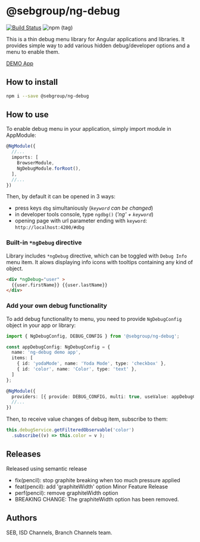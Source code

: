 # @sebgroup/ng-debug

[![Build Status](https://travis-ci.com/sebgroup/ng-debug.svg?token=o3pCqnRaRpu27HBJhsyh&branch=master)](https://travis-ci.com/sebgroup/ng-debug)
![npm (tag)](https://img.shields.io/npm/v/@sebgroup/ng-debug/latest.svg)

This is a thin debug menu library for Angular applications and libraries.
It provides simple way to add various hidden debug/developer options and a menu to enable them.

[DEMO App](https://sebgroup.github.io/ng-debug/)

## How to install

```bash
npm i --save @sebgroup/ng-debug
```

## How to use

To enable debug menu in your application, simply import module in AppModule:

```ts
@NgModule({
  //...
  imports: [
    BrowserModule,
    NgDebugModule.forRoot(),
  ],
  //...
})
```

Then, by default it can be opened in 3 ways:

* press keys `dbg` simultaniously (*`keyword` can be changed*)
* in developer tools console, type `ngdbg()` (*'ng' + `keyword`*)
* opening page with url parameter ending with `keyword`: `http://localhost:4200/#dbg`

### Built-in `*ngDebug` directive

Library includes `*ngDebug` directive, 
which can be toggled with `Debug Info` menu item.
It alows displaying info icons with tooltips containing any kind of object.

```html
<div *ngDebug="user" >
  {{user.firstName}} {{user.lastName}}
</div>
```

### Add your own debug functionality

To add debug functionality to menu, you need to provide `NgDebugConfig` object in your app or library:

```ts
import { NgDebugConfig, DEBUG_CONFIG } from '@sebgroup/ng-debug';

const appDebugConfig: NgDebugConfig = {
  name: 'ng-debug demo app',
  items: [
    { id: 'yodaMode', name: 'Yoda Mode', type: 'checkbox' },
    { id: 'color', name: 'Color', type: 'text' },
  ]
};

@NgModule({
  providers: [{ provide: DEBUG_CONFIG, multi: true, useValue: appDebugConfig }],
  //...
})
```

Then, to receive value changes of debug item, subscribe to them:

```ts
this.debugService.getFilteredObservable('color')
  .subscribe((v) => this.color = v );
```

## Releases

Released using semantic release

* fix(pencil): stop graphite breaking when too much pressure applied
* feat(pencil): add 'graphiteWidth' option	Minor Feature Release
* perf(pencil): remove graphiteWidth option
* BREAKING CHANGE: The graphiteWidth option has been removed.

## Authors

SEB, ISD Channels, Branch Channels team.
